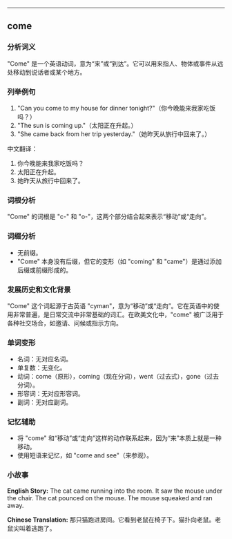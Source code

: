
---------------
## come
### 分析词义
"Come" 是一个英语动词，意为“来”或“到达”。它可以用来指人、物体或事件从远处移动到说话者或某个地方。

### 列举例句
1. "Can you come to my house for dinner tonight?"（你今晚能来我家吃饭吗？）
2. "The sun is coming up."（太阳正在升起。）
3. "She came back from her trip yesterday."（她昨天从旅行中回来了。）

中文翻译：
1. 你今晚能来我家吃饭吗？
2. 太阳正在升起。
3. 她昨天从旅行中回来了。

### 词根分析
"Come" 的词根是 "c-" 和 "o-"，这两个部分结合起来表示“移动”或“走向”。

### 词缀分析
- 无前缀。
- "Come" 本身没有后缀，但它的变形（如 "coming" 和 "came"）是通过添加后缀或前缀形成的。

### 发展历史和文化背景
"Come" 这个词起源于古英语 "cyman"，意为“移动”或“走向”。它在英语中的使用非常普遍，是日常交流中非常基础的词汇。在欧美文化中，"come" 被广泛用于各种社交场合，如邀请、问候或指示方向。

### 单词变形
- 名词：无对应名词。
- 单复数：无变化。
- 动词：come（原形），coming（现在分词），went（过去式），gone（过去分词）。
- 形容词：无对应形容词。
- 副词：无对应副词。

### 记忆辅助
- 将 "come" 和“移动”或“走向”这样的动作联系起来，因为“来”本质上就是一种移动。
- 使用短语来记忆，如 "come and see"（来参观）。

### 小故事
**English Story:**
The cat came running into the room. It saw the mouse under the chair. The cat pounced on the mouse. The mouse squeaked and ran away.

**Chinese Translation:**
那只猫跑进房间。它看到老鼠在椅子下。猫扑向老鼠。老鼠尖叫着逃跑了。

